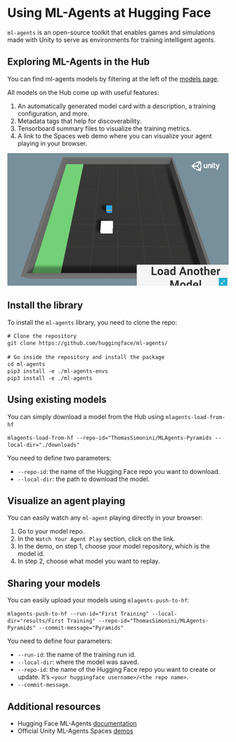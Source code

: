 # Using ML-Agents at Hugging Face

`ml-agents` is an open-source toolkit that enables games and simulations made with Unity to serve as environments for training intelligent agents.

## Exploring ML-Agents in the Hub

You can find ml-agents models by filtering at the left of the [models page](https://huggingface.co/models?library=ml-agents).

All models on the Hub come up with useful features:
1. An automatically generated model card with a description, a training configuration, and more.
2. Metadata tags that help for discoverability.
3. Tensorboard summary files to visualize the training metrics.
4. A link to the Spaces web demo where you can visualize your agent playing in your browser.

<img src="../assets/ml-agents/ml-agents-demo.gif" alt="ML-Agents demo on Spaces"/>

## Install the library
To install the `ml-agents` library, you need to clone the repo:

```
# Clone the repository
git clone https://github.com/huggingface/ml-agents/

# Go inside the repository and install the package
cd ml-agents
pip3 install -e ./ml-agents-envs
pip3 install -e ./ml-agents
```

## Using existing models
You can simply download a model from the Hub using `mlagents-load-from-hf`

```
mlagents-load-from-hf --repo-id="ThomasSimonini/MLAgents-Pyramids --local-dir="./downloads"
```

You need to define two parameters:
- `--repo-id`: the name of the Hugging Face repo you want to download.
- `--local-dir`: the path to download the model.

## Visualize an agent playing
You can easily watch any `ml-agent` playing directly in your browser:

1. Go to your model repo.
2. In the `Watch Your Agent Play` section, click on the link.
3. In the demo, on step 1, choose your model repository, which is the model id.
4. In step 2, choose what model you want to replay.

## Sharing your models
You can easily upload your models using `mlagents-push-to-hf`:

```
mlagents-push-to-hf --run-id="First Training" --local-dir="results/First Training" --repo-id="ThomasSimonini/MLAgents-Pyramids" --commit-message="Pyramids"
```

You need to define four parameters:
- `--run-id`: the name of the training run id.
- `--local-dir`: where the model was saved.
- `--repo-id`: the name of the Hugging Face repo you want to create or update. It’s `<your huggingface username>/<the repo name>`.
- `--commit-message`.


## Additional resources

* Hugging Face ML-Agents [documentation](https://github.com/huggingface/ml-agents)
* Official Unity ML-Agents Spaces [demos](https://huggingface.co/unity)
